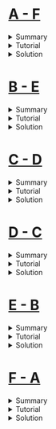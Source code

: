 # [A - F](https://vjudge.net/problem/CodeForces-939A/origin)
<details>
<summary>Summary</summary>


</details>
<details>
<summary>Tutorial</summary>


</details>
<details>
<summary>Solution</summary>

```cpp
```
</details>

# [B - E](https://vjudge.net/problem/CodeForces-1025B/origin)
<details>
<summary>Summary</summary>


</details>
<details>
<summary>Tutorial</summary>


</details>
<details>
<summary>Solution</summary>


</details>

# [C - D](https://vjudge.net/problem/CodeForces-535B/origin)
<details>
<summary>Summary</summary>


</details>
<details>
<summary>Tutorial</summary>


</details>
<details>
<summary>Solution</summary>

```cpp
```
</details>

# [D - C](https://vjudge.net/problem/CodeForces-1266B/origin)
<details>
<summary>Summary</summary>


</details>
<details>
<summary>Tutorial</summary>


</details>
<details>
<summary>Solution</summary>


</details>

# [E - B](https://vjudge.net/problem/CodeForces-1041B/origin)
<details>
<summary>Summary</summary>


</details>
<details>
<summary>Tutorial</summary>


</details>
<details>
<summary>Solution</summary>


</details>

# [F - A](https://vjudge.net/problem/CodeForces-1077B/origin)
<details>
<summary>Summary</summary>


</details>
<details>
<summary>Tutorial</summary>


</details>
<details>
<summary>Solution</summary>


</details>